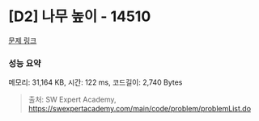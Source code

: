 # [D2] 나무 높이 - 14510 

[문제 링크](https://swexpertacademy.com/main/code/problem/problemDetail.do?contestProbId=AYFofW8qpXYDFAR4) 

### 성능 요약

메모리: 31,164 KB, 시간: 122 ms, 코드길이: 2,740 Bytes



> 출처: SW Expert Academy, https://swexpertacademy.com/main/code/problem/problemList.do
